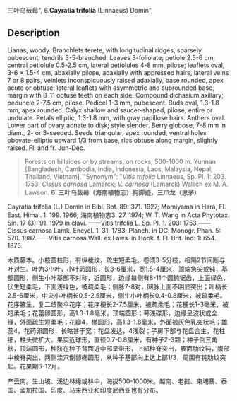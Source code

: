 三叶乌蔹莓",
6.**Cayratia trifolia** (Linnaeus) Domin",

## Description
Lianas, woody. Branchlets terete, with longitudinal ridges, sparsely pubescent; tendrils 3-5-branched. Leaves 3-foliolate; petiole 2.5-6 cm; central petiolule 0.5-2.5 cm, lateral petiolules 4-8 mm, pilose; leaflets oval, 3-6 × 1.5-4 cm, abaxially pilose, adaxially with appressed hairs, lateral veins 7 or 8 pairs, veinlets inconspicuously raised adaxially, base rounded, apex acute or obtuse; lateral leaflets with asymmetric and subrounded base, margin with 8-11 obtuse teeth on each side. Compound dichasium axillary; peduncle 2-7.5 cm, pilose. Pedicel 1-3 mm, pubescent. Buds oval, 1.3-1.8 mm, apex rounded. Calyx shallow and saucer-shaped, pilose, entire or undulate. Petals elliptic, 1.3-1.8 mm, with gray papillose hairs. Anthers oval. Lower part of ovary adnate to disk; style slender. Berry globose, 7-8 mm in diam., 2- or 3-seeded. Seeds triangular, apex rounded, ventral holes obovate-elliptic upward 1/3 from base, ribs obtuse along margin, slightly raised. Fl. and fr. Jun-Dec.

> Forests on hillsides or by streams, on rocks; 500-1000 m. Yunnan [Bangladesh, Cambodia, India, Indonesia, Laos, Malaysia, Nepal, Thailand, Vietnam].
  "Synonym": "*Vitis trifolia* Linnaeus, Sp. Pl. 1: 203. 1753; *Cissus carnosa* Lamarck; *V. carnosa* (Lamarck) Wallich ex M. A. Lawson.
**6. 三叶乌蔹莓（海南植物志）狗脚迹，三爪龙（思茅）**

Cayratia trifolia (L.) Domin in Bibl. Bot. 89: 371. 1927; Momiyama in Hara, Fl. East. Himal. 1: 199. 1966; 海南植物志3: 27. 1974; W. T. Wang in Acta Phytotax. Sin. 17 (3): 91. 1979 in clavi. ——Vitis trifolia L. Sp. Pl. 1. 203: 1753.——Cissus carnosa Lamk. Encycl. 1: 31. 1783; Planch. in DC. Monogr. Phan. 5: 570. 1887.——Vitis carnosa Wall. ex Laws. in Hook. f. Fl. Brit. Ind: 1: 654. 1875.

木质藤本。小枝圆柱形，有纵棱纹，疏生短柔毛。卷须3-5分枝，相隔2节间断与叶对生。叶为3小叶，小叶卵圆形，长3-6厘米，宽1.5-4厘米，顶端急尖或钝，基部圆形，侧生小叶基部不对称，近圆形，边缘每侧有8-11个圆钝锯齿，上面绿色，伏生短柔毛，下面浅绿色，被疏柔毛；侧脉7-8对，网脉上面不明显突出；叶柄长2.5-6厘米，中央小叶柄长0.5-2.5厘米，侧生小叶柄长0.4-0.8厘米，被疏柔毛。花序腋生，复二歧聚伞花序；花序梗长2-7.5厘米，被疏柔毛；花梗长1-3毫米，被短柔毛；花蕾卵圆形，高1.3-1.8毫米，顶端圆形；萼浅碟形，边缘呈波状或全缘，外面疏生短柔毛；花瓣4，椭圆形，高1.3-1.8毫米，外面被灰色乳突状毛；雄蕊4，花药卵圆形，长略甚于宽；花盘发达，4浅裂；子房下部与花盘合生，花柱细，柱头微扩大。果实近球形，直径0.7-0.8厘米，有种子2-3颗；种子倒三角状，顶端圆形，种脐在种子背面近中部呈带形，上部种脊突出，表面肋纹钝，腹部中棱脊突出，两侧洼穴倒卵椭圆形，从种子基部向上达上部1/3，周围有钝肋纹突起。花果期6-12月。

产云南。生山坡、溪边林缘或林中，海拔500-1000米。越南、老挝、柬埔寨、泰国、孟加拉国、印度、马来西亚和印度尼西亚也有分布。
